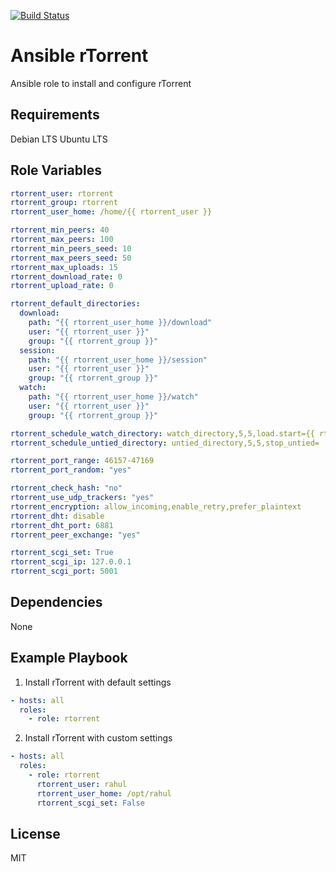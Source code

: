 [![Build Status](https://travis-ci.org/rahul0705/ansible-rtorrent.svg?branch=master)](https://travis-ci.org/rahul0705/ansible-rtorrent)

Ansible rTorrent
=========

Ansible role to install and configure rTorrent

Requirements
------------

Debian LTS
Ubuntu LTS

Role Variables
--------------

```yaml
rtorrent_user: rtorrent
rtorrent_group: rtorrent
rtorrent_user_home: /home/{{ rtorrent_user }}

rtorrent_min_peers: 40
rtorrent_max_peers: 100
rtorrent_min_peers_seed: 10
rtorrent_max_peers_seed: 50
rtorrent_max_uploads: 15
rtorrent_download_rate: 0
rtorrent_upload_rate: 0

rtorrent_default_directories:
  download:
    path: "{{ rtorrent_user_home }}/download"
    user: "{{ rtorrent_user }}"
    group: "{{ rtorrent_group }}"
  session:
    path: "{{ rtorrent_user_home }}/session"
    user: "{{ rtorrent_user }}"
    group: "{{ rtorrent_group }}"
  watch:
    path: "{{ rtorrent_user_home }}/watch"
    user: "{{ rtorrent_user }}"
    group: "{{ rtorrent_group }}"

rtorrent_schedule_watch_directory: watch_directory,5,5,load.start={{ rtorrent_directory_watch }}/*.torrent
rtorrent_schedule_untied_directory: untied_directory,5,5,stop_untied=

rtorrent_port_range: 46157-47169
rtorrent_port_random: "yes"

rtorrent_check_hash: "no"
rtorrent_use_udp_trackers: "yes"
rtorrent_encryption: allow_incoming,enable_retry,prefer_plaintext
rtorrent_dht: disable
rtorrent_dht_port: 6881
rtorrent_peer_exchange: "yes"

rtorrent_scgi_set: True
rtorrent_scgi_ip: 127.0.0.1
rtorrent_scgi_port: 5001
```

Dependencies
------------

None

Example Playbook
----------------

1) Install rTorrent with default settings

```yaml
- hosts: all
  roles:
    - role: rtorrent
```

2) Install rTorrent with custom settings

```yaml
- hosts: all
  roles:
    - role: rtorrent
      rtorrent_user: rahul
      rtorrent_user_home: /opt/rahul
      rtorrent_scgi_set: False
```

License
-------

MIT
